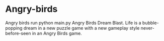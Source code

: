 # Angry-birds
Angry birds
run python main.py
Angry Birds Dream Blast. Life is a bubble-popping dream in a new puzzle game with a new gameplay style never-before-seen in an Angry Birds game.
